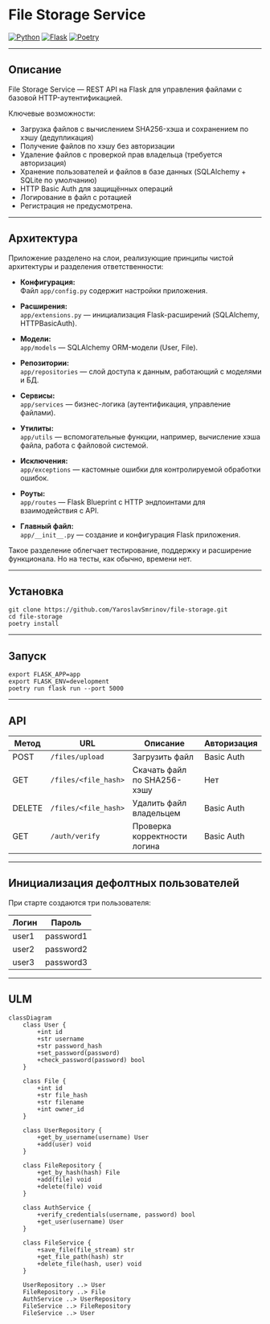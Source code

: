 # File Storage Service

[![Python](https://img.shields.io/badge/python-3.11-blue)](https://www.python.org/)
[![Flask](https://img.shields.io/badge/Flask-v3.0+-blue)](https://flask.palletsprojects.com/)
[![Poetry](https://img.shields.io/badge/dependencies-poetry-brightgreen)](https://python-poetry.org/)

---

## Описание

File Storage Service — REST API на Flask для управления файлами с базовой HTTP-аутентификацией.

Ключевые возможности:
- Загрузка файлов с вычислением SHA256-хэша и сохранением по хэшу (дедупликация)
- Получение файлов по хэшу без авторизации
- Удаление файлов с проверкой прав владельца (требуется авторизация)
- Хранение пользователей и файлов в базе данных (SQLAlchemy + SQLite по умолчанию)
- HTTP Basic Auth для защищённых операций
- Логирование в файл с ротацией
- Регистрация не предусмотрена.

---

## Архитектура

Приложение разделено на слои, реализующие принципы чистой архитектуры и разделения ответственности:

- **Конфигурация:**  
  Файл `app/config.py` содержит настройки приложения.

- **Расширения:**  
  `app/extensions.py` — инициализация Flask-расширений (SQLAlchemy, HTTPBasicAuth).

- **Модели:**  
  `app/models` — SQLAlchemy ORM-модели (User, File).

- **Репозитории:**  
  `app/repositories` — слой доступа к данным, работающий с моделями и БД.

- **Сервисы:**  
  `app/services` — бизнес-логика (аутентификация, управление файлами).

- **Утилиты:**  
  `app/utils` — вспомогательные функции, например, вычисление хэша файла, работа с файловой системой.

- **Исключения:**  
  `app/exceptions` — кастомные ошибки для контролируемой обработки ошибок.

- **Роуты:**  
  `app/routes` — Flask Blueprint с HTTP эндпоинтами для взаимодействия с API.

- **Главный файл:**  
  `app/__init__.py` — создание и конфигурация Flask приложения.

Такое разделение облегчает тестирование, поддержку и расширение функционала. Но на тесты, как обычно, времени нет.

---

## Установка

```commandline
git clone https://github.com/YaroslavSmrinov/file-storage.git
cd file-storage
poetry install
```

---

## Запуск

```commandline
export FLASK_APP=app
export FLASK_ENV=development
poetry run flask run --port 5000

```
---
## API
| Метод  | URL                  | Описание                     | Авторизация |
| ------ | -------------------- | ---------------------------- | ----------- |
| POST   | `/files/upload`      | Загрузить файл               | Basic Auth  |
| GET    | `/files/<file_hash>` | Скачать файл по SHA256-хэшу  | Нет         |
| DELETE | `/files/<file_hash>` | Удалить файл владельцем      | Basic Auth  |
| GET    | `/auth/verify`       | Проверка корректности логина | Basic Auth  |

---
## Инициализация дефолтных пользователей

При старте создаются три пользователя:

| Логин | Пароль    |
| ----- | --------- |
| user1 | password1 |
| user2 | password2 |
| user3 | password3 |

---
## ULM

```mermaid
classDiagram
    class User {
        +int id
        +str username
        +str password_hash
        +set_password(password)
        +check_password(password) bool
    }

    class File {
        +int id
        +str file_hash
        +str filename
        +int owner_id
    }

    class UserRepository {
        +get_by_username(username) User
        +add(user) void
    }

    class FileRepository {
        +get_by_hash(hash) File
        +add(file) void
        +delete(file) void
    }

    class AuthService {
        +verify_credentials(username, password) bool
        +get_user(username) User
    }

    class FileService {
        +save_file(file_stream) str
        +get_file_path(hash) str
        +delete_file(hash, user) void
    }

    UserRepository ..> User
    FileRepository ..> File
    AuthService ..> UserRepository
    FileService ..> FileRepository
    FileService ..> User
```